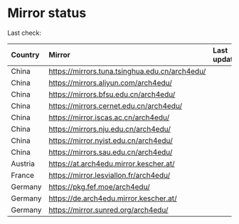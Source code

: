 <script src="./time.js"></script>
# Mirror status
Last check: <script type="text/javascript">localize(1713842358.306017);</script>

|Country|Mirror|Last update|
|:------|:-----|:----------|
|China|https://mirrors.tuna.tsinghua.edu.cn/arch4edu/|<script type="text/javascript">localize(1713810507);</script>|
|China|https://mirrors.aliyun.com/arch4edu/|<script type="text/javascript">localize(1713810507);</script>|
|China|https://mirrors.bfsu.edu.cn/arch4edu/|<script type="text/javascript">localize(1713810507);</script>|
|China|https://mirrors.cernet.edu.cn/arch4edu/|<script type="text/javascript">localize(1713810507);</script>|
|China|https://mirror.iscas.ac.cn/arch4edu/|<script type="text/javascript">localize(1713810507);</script>|
|China|https://mirrors.nju.edu.cn/arch4edu/|<script type="text/javascript">localize(1713810507);</script>|
|China|https://mirror.nyist.edu.cn/arch4edu/|<script type="text/javascript">localize(1713810507);</script>|
|China|https://mirrors.sau.edu.cn/arch4edu/|<script type="text/javascript">localize(1713810507);</script>|
|Austria|https://at.arch4edu.mirror.kescher.at/|<script type="text/javascript">localize(1713810507);</script>|
|France|https://mirror.lesviallon.fr/arch4edu/|<script type="text/javascript">localize(1713810507);</script>|
|Germany|https://pkg.fef.moe/arch4edu/|<script type="text/javascript">localize(1713810507);</script>|
|Germany|https://de.arch4edu.mirror.kescher.at/|<script type="text/javascript">localize(1713810507);</script>|
|Germany|https://mirror.sunred.org/arch4edu/|<script type="text/javascript">localize(1713810507);</script>|

<script src="./tablefilter/tablefilter.js"></script>
<script src="./table.js"></script>